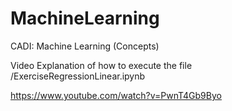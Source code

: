 # MachineLearning
CADI: Machine Learning (Concepts)

Video Explanation of how to execute the file /ExerciseRegressionLinear.ipynb 

https://www.youtube.com/watch?v=PwnT4Gb9Byo
